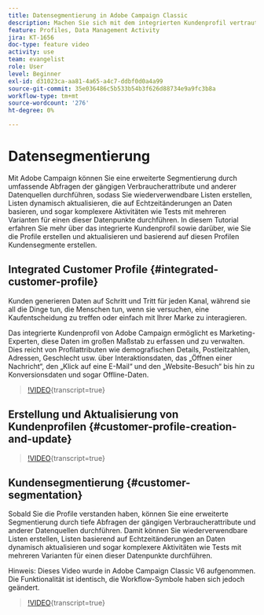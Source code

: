 ```yaml
---
title: Datensegmentierung in Adobe Campaign Classic
description: Machen Sie sich mit dem integrierten Kundenprofil vertraut und erfahren Sie, wie Sie die Profile erstellen und aktualisieren und auf dieser Grundlage Kundensegmente erstellen.
feature: Profiles, Data Management Activity
jira: KT-1656
doc-type: feature video
activity: use
team: evangelist
role: User
level: Beginner
exl-id: d31023ca-aa81-4a65-a4c7-ddbf0d0a4a99
source-git-commit: 35e036486c5b533b54b3f626d88734e9a9fc3b8a
workflow-type: tm+mt
source-wordcount: '276'
ht-degree: 0%

---
```


# Datensegmentierung

Mit Adobe Campaign können Sie eine erweiterte Segmentierung durch umfassende Abfragen der gängigen Verbraucherattribute und anderer Datenquellen durchführen, sodass Sie wiederverwendbare Listen erstellen, Listen dynamisch aktualisieren, die auf Echtzeitänderungen an Daten basieren, und sogar komplexere Aktivitäten wie Tests mit mehreren Varianten für einen dieser Datenpunkte durchführen. In diesem Tutorial erfahren Sie mehr über das integrierte Kundenprofil sowie darüber, wie Sie die Profile erstellen und aktualisieren und basierend auf diesen Profilen Kundensegmente erstellen.

## Integrated Customer Profile {#integrated-customer-profile}

Kunden generieren Daten auf Schritt und Tritt für jeden Kanal, während sie all die Dinge tun, die Menschen tun, wenn sie versuchen, eine Kaufentscheidung zu treffen oder einfach mit Ihrer Marke zu interagieren.

Das integrierte Kundenprofil von Adobe Campaign ermöglicht es Marketing-Experten, diese Daten im großen Maßstab zu erfassen und zu verwalten. Dies reicht von Profilattributen wie demografischen Details, Postleitzahlen, Adressen, Geschlecht usw. über Interaktionsdaten, das „Öffnen einer Nachricht“, den „Klick auf eine E-Mail“ und den „Website-Besuch“ bis hin zu Konversionsdaten und sogar Offline-Daten.

>[!VIDEO](https://video.tv.adobe.com/v/23629?quality=12&learn=on){transcript=true}

## Erstellung und Aktualisierung von Kundenprofilen {#customer-profile-creation-and-update}

>[!VIDEO](https://video.tv.adobe.com/v/23632?quality=12&learn=on){transcript=true}

## Kundensegmentierung  {#customer-segmentation}

Sobald Sie die Profile verstanden haben, können Sie eine erweiterte Segmentierung durch tiefe Abfragen der gängigen Verbraucherattribute und anderer Datenquellen durchführen. Damit können Sie wiederverwendbare Listen erstellen, Listen basierend auf Echtzeitänderungen an Daten dynamisch aktualisieren und sogar komplexere Aktivitäten wie Tests mit mehreren Varianten für einen dieser Datenpunkte durchführen.

Hinweis: Dieses Video wurde in Adobe Campaign Classic V6 aufgenommen. Die Funktionalität ist identisch, die Workflow-Symbole haben sich jedoch geändert.

>[!VIDEO](https://video.tv.adobe.com/v/23635?quality=12&learn=on){transcript=true}

